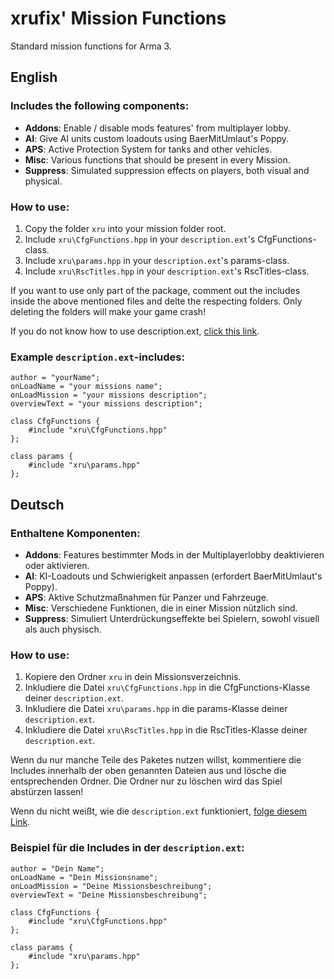 # xrufix' Mission Functions
Standard mission functions for Arma 3.

## English

### Includes the following components:
* **Addons**: Enable / disable mods features' from multiplayer lobby.
* **AI**: Give AI units custom loadouts using BaerMitUmlaut's Poppy.
* **APS**: Active Protection System for tanks and other vehicles.
* **Misc**: Various functions that should be present in every Mission.
* **Suppress**: Simulated suppression effects on players, both visual and physical.

### How to use:
1. Copy the folder `xru` into your mission folder root.
2. Include `xru\CfgFunctions.hpp` in your `description.ext`'s CfgFunctions-class.
2. Include `xru\params.hpp` in your `description.ext`'s params-class.
3. Include `xru\RscTitles.hpp` in your `description.ext`'s RscTitles-class.

If you want to use only part of the package, comment out the includes inside the above mentioned files and delte the respecting folders. Only deleting the folders will make your game crash!

If you do not know how to use description.ext, [click this link](https://community.bistudio.com/wiki/Description.ext).

### Example `description.ext`-includes:
```
author = "yourName";
onLoadName = "your missions name";
onLoadMission = "your missions description";
overviewText = "your missions description";

class CfgFunctions {
    #include "xru\CfgFunctions.hpp"
};

class params {
    #include "xru\params.hpp"
};
```

## Deutsch

### Enthaltene Komponenten:
* **Addons**: Features bestimmter Mods in der Multiplayerlobby deaktivieren oder aktivieren.
* **AI**: KI-Loadouts und Schwierigkeit anpassen (erfordert BaerMitUmlaut's Poppy).
* **APS**: Aktive Schutzmaßnahmen für Panzer und Fahrzeuge.
* **Misc**: Verschiedene Funktionen, die in einer Mission nützlich sind.
* **Suppress**: Simuliert Unterdrückungseffekte bei Spielern, sowohl visuell als auch physisch.

### How to use:
1. Kopiere den Ordner `xru` in dein Missionsverzeichnis.
2. Inkludiere die Datei `xru\CfgFunctions.hpp` in die CfgFunctions-Klasse deiner `description.ext`.
2. Inkludiere die Datei `xru\params.hpp` in die params-Klasse deiner `description.ext`.
3. Inkludiere die Datei `xru\RscTitles.hpp` in die RscTitles-Klasse deiner `description.ext`.

Wenn du nur manche Teile des Paketes nutzen willst, kommentiere die Includes innerhalb der oben genannten Dateien aus und lösche die entsprechenden Ordner. Die Ordner nur zu löschen wird das Spiel abstürzen lassen!

Wenn du nicht weißt, wie die `description.ext` funktioniert, [folge diesem Link](https://community.bistudio.com/wiki/Description.ext).

### Beispiel für die Includes in der `description.ext`:
```
author = "Dein Name";
onLoadName = "Dein Missionsname";
onLoadMission = "Deine Missionsbeschreibung";
overviewText = "Deine Missionsbeschreibung";

class CfgFunctions {
    #include "xru\CfgFunctions.hpp"
};

class params {
    #include "xru\params.hpp"
};
```
